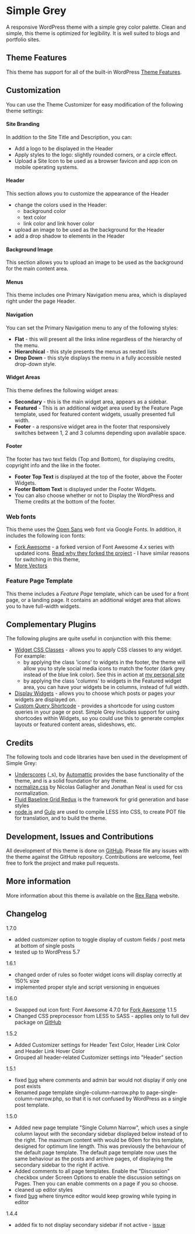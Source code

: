 Simple Grey
===========

A responsive WordPress theme with a simple grey color palette. Clean and simple, this theme is optimized for legibility. It is well suited to blogs and portfolio sites.

## Theme Features
This theme has support for all of the built-in WordPress [Theme Features](https://codex.wordpress.org/Theme_Features).

## Customization
You can use the Theme Customizer for easy modification of the following theme settings:

#### Site Branding
In addition to the Site Title and Description, you can:
- Add a logo to be displayed in the Header
- Apply styles to the logo: slightly rounded corners, or a circle effect.
- Upload a Site Icon to be used as a browser favicon and app icon on mobile operating systems.

#### Header
This section allows you to customize the appearance of the Header
- change the colors used in the Header:
  - background color
  - text color
  - link color and link hover color
- upload an image to be used as the background for the Header
- add a drop shadow to elements in the Header

#### Background Image
This section allows you to upload an image to be used as the background for the main content area.

#### Menus
This theme includes one Primary Navigation menu area, which is displayed right under the page Header.

#### Navigation
You can set the Primary Navigation menu to any of the following styles:
- **Flat** - this will present all the links inline regardless of the hierarchy of the menu.
- **Hierarchical** - this style presents the menus as nested lists
- **Drop Down** - this style displays the menu in a fully accessible nested drop-down style.

#### Widget Areas
This theme defines the following widget areas:
- **Secondary** - this is the main widget area, appears as a sidebar.
- **Featured** - This is an additional widget area used by the Feature Page template, used for featured content widgets, usually presented full width.
- **Footer** - a responsive widget area in the footer that responsively switches between 1, 2 and 3 columns depending upon available space.

#### Footer
The footer has two text fields (Top and Bottom), for displaying credits, copyright info and the like in the footer.
- **Footer Top Text** is displayed at the top of the footer, above the Footer Widgets.
- **Footer Bottom Text** is displayed under the Footer Widgets.
- You can also choose whether or not to Display the WordPress and Theme credits at the bottom of the footer.

### Web fonts
This theme uses the [Open Sans](https://fonts.google.com/specimen/Open+Sans?selection.family=Open+Sans) web font via Google Fonts. In addition, it includes the following icon fonts:
- [Fork Awesome](https://forkawesome.github.io/Fork-Awesome/) - a forked version of Font Awesome 4.x series with updated icons. [Read why they forked the project](https://forkawesome.github.io/Fork-Awesome/whats-new/) - I have similar reasons for switching in this theme,
- [More Vectors](https://github.com/peterhebert/More-Vectors-Icon-Font)

### Feature Page Template
This theme includes a *Feature Page* template, which can be used for a front page, or a landing page. It contains an additional widget area that allows you to have full-width widgets.

## Complementary Plugins
The following plugins are quite useful in conjunction with this theme:
- [Widget CSS Classes](https://en-ca.wordpress.org/plugins/widget-css-classes/) - allows you to apply CSS classes to any widget. For example:
    - by applying the class 'icons' to widgets in the footer, the theme will allow you to style social media icons to match the footer (dark grey instead of the blue link color). See this in action at [my personal site](https://peterhebert.com/)
    - by applying the class 'columns' to widgets in the Featured widget area, you can have your widgets be in columns, instead of full width.
- [Display Widgets](https://wordpress.org/plugins/display-widgets/) - allows you to choose which posts or pages your widgets are displayed on.
- [Custom Query Shortcode](https://wordpress.org/plugins/custom-query-shortcode/) - provides a shortcode for using custom queries in your page or post. Simple Grey includes support for using shortcodes within Widgets, so you could use this to generate complex layouts or featured content areas, slideshows, etc.


## Credits
The following tools and code libraries have ben used in the development of Simple Grey:

- [Underscores](http://underscores.me/) (_s), by [Automattic](http://automattic.com/) provides the base functionality of the theme, and is a solid foundation for any theme.
- [normalize.css](http://necolas.github.com/normalize.css/) by Nicolas Gallagher and Jonathan Neal is used for css normalization.
- [Fluid Baseline Grid Redux](https://github.com/peterhebert/Fluid-Baseline-Grid-Redux) is the framework for grid generation and base styles
- [node.js](https://nodejs.org/en/) and [Gulp](http://gulpjs.com/) are used to compile LESS into CSS, to create POT file for translation, and to build the theme.

## Development, Issues and Contributions
All development of this theme is done on [GitHub](https://github.com/peterhebert/simple-grey). Please file any issues with the theme against the GitHub repository. Contributions are welcome, feel free to fork the project and make pull requests.

## More information
More information about this theme is available on the [Rex Rana](https://rexrana.ca/code/simple-grey-wordpress-theme) website.

## Changelog

1.7.0
- added customizer option to toggle display of custom fields / post meta at bottom of single posts
- tested up to WordPress 5.7

1.6.1
- changed order of rules so footer widget icons will display correctly at 150% size
- implemented proper style and script versioning in enqueues

1.6.0
- Swapped out icon font: Font Awesome 4.7.0 for [Fork Awesome](https://forkawesome.github.io/Fork-Awesome/) 1.1.5
- Changed CSS preprocessor from LESS to SASS - applies only to full dev package on [GitHub](https://github.com/peterhebert/simple-grey)

1.5.2
- Added Customizer settings for Header Text Color, Header Link Color and Header Link Hover Color
- Grouped all header-related Customizer settings into "Header" section

1.5.1
- fixed [bug](https://github.com/peterhebert/simple-grey/issues/5) where comments and admin bar would not display if only one post exists
- Renamed page template single-column-narrow.php to page-single-column-narrow.php, so that it is not confused by WordPress as a single post template.

1.5.0
- Added new page template "Single Column Narrow", which uses a single column layout with the secondary sidebar displayed below instead of to the right. The maximum content with would be 60em for this template, designed for optimum line length. This was previously the behaviour of the default page template. The default page template now uses the same behaviour as the posts and archive pages, of displaying the secondary sidebar to the right if active.
- Added comments to all page templates. Enable the "Discussion" checkbox under Screen Options to enable the discussion settings on Pages. Then you can enable comments on a page if you so choose.
- cleaned up editor styles
- fixed [bug](https://github.com/peterhebert/simple-grey/issues/3) where tinymce editor would keep growing while typing in editor

1.4.4
- added fix to not display secondary sidebar if not active - [issue](https://github.com/peterhebert/simple-grey/issues/1)
